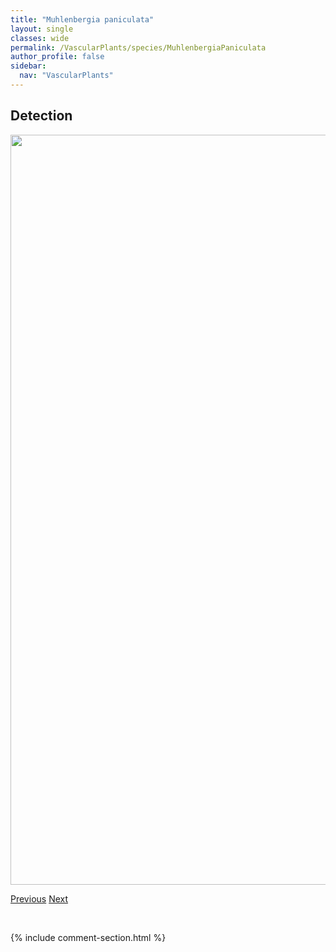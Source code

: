 ```yaml
---
title: "Muhlenbergia paniculata"
layout: single
classes: wide
permalink: /VascularPlants/species/MuhlenbergiaPaniculata
author_profile: false
sidebar:
  nav: "VascularPlants"
---
```


<h2>Detection</h2>

<a href="https://drive.google.com/uc?export=view&id=1qqPm6Ef4ICqckzNDTrrO2smyDUoC_2Hv">
<img src="https://drive.google.com/uc?export=view&id=1qqPm6Ef4ICqckzNDTrrO2smyDUoC_2Hv" height = "1200" width = "800">
</a>


<a href="/DevelopmentWebsite/VascularPlants/species/MuhlenbergiaGlomerata" class="pagination--pager" title="Muhlenbergia glomerata">Previous</a> <a href="/DevelopmentWebsite/VascularPlants/species/MuhlenbergiaRichardsonis" class="pagination--pager" title="Muhlenbergia richardsonis">Next</a>

<p>&nbsp;</p>

{% include comment-section.html %}
